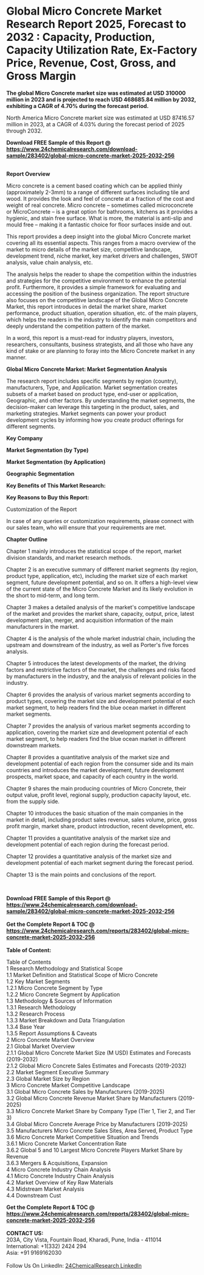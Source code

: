 <h1>Global Micro Concrete Market Research Report 2025, Forecast to 2032 : Capacity, Production, Capacity Utilization Rate, Ex-Factory Price, Revenue, Cost, Gross, and Gross Margin</h1><p><strong>The global Micro Concrete market size was estimated at USD 310000 million in 2023 and is projected to reach USD 468685.84 million by 2032, exhibiting a CAGR of 4.70% during the forecast period.</strong></p><p>
</p><p>
North America Micro Concrete market size was estimated at USD 87416.57 million in 2023, at a CAGR of 4.03% during the forecast period of 2025 through 2032.</p><div><b>Download FREE Sample of this Report @ 
            <a href="https://www.24chemicalresearch.com/download-sample/283402/global-micro-concrete-market-2025-2032-256">
            https://www.24chemicalresearch.com/download-sample/283402/global-micro-concrete-market-2025-2032-256</a></b></div><br><p>
</p><p><strong>Report Overview</strong></p><p>
</p><p>Micro concrete is a cement based coating which can be applied thinly (approximately 2-3mm) to a range of different surfaces including tile and wood. It provides the look and feel of concrete at a fraction of the cost and weight of real concrete. Micro concrete – sometimes called microconcrete or MicroConcrete – is a great option for bathrooms, kitchens as it provides a hygienic, and stain free surface. What is more, the material is anti-slip and mould free – making it a fantastic choice for floor surfaces inside and out.</p><p>
</p><p>This report provides a deep insight into the global Micro Concrete market covering all its essential aspects. This ranges from a macro overview of the market to micro details of the market size, competitive landscape, development trend, niche market, key market drivers and challenges, SWOT analysis, value chain analysis, etc.</p><p>
</p><p>The analysis helps the reader to shape the competition within the industries and strategies for the competitive environment to enhance the potential profit. Furthermore, it provides a simple framework for evaluating and accessing the position of the business organization. The report structure also focuses on the competitive landscape of the Global Micro Concrete Market, this report introduces in detail the market share, market performance, product situation, operation situation, etc. of the main players, which helps the readers in the industry to identify the main competitors and deeply understand the competition pattern of the market.</p><p>
In a word, this report is a must-read for industry players, investors, researchers, consultants, business strategists, and all those who have any kind of stake or are planning to foray into the Micro Concrete market in any manner.</p><p>
</p><p><strong>Global Micro Concrete Market: Market Segmentation Analysis</strong></p><p>
</p><p>The research report includes specific segments by region (country), manufacturers, Type, and Application. Market segmentation creates subsets of a market based on product type, end-user or application, Geographic, and other factors. By understanding the market segments, the decision-maker can leverage this targeting in the product, sales, and marketing strategies. Market segments can power your product development cycles by informing how you create product offerings for different segments.</p><p>
</p><p><strong>Key Company</strong></p><p>
</p><p>
</p><p><strong>Market Segmentation (by Type)</strong></p><p>
</p><p>
</p><p><strong>Market Segmentation (by Application)</strong></p><p>
</p><p>
</p><p><strong>Geographic Segmentation</strong></p><p>
</p><p>
</p><p><strong>Key Benefits of This Market Research:</strong></p><p>
</p><p>
</p><p><strong>Key Reasons to Buy this Report:</strong></p><p>
</p><p>
</p><p>Customization of the Report</p><p>
In case of any queries or customization requirements, please connect with our sales team, who will ensure that your requirements are met.</p><p>
</p><p><strong>Chapter Outline</strong></p><p>
</p><p>Chapter 1 mainly introduces the statistical scope of the report, market division standards, and market research methods.</p><p>
Chapter 2 is an executive summary of different market segments (by region, product type, application, etc), including the market size of each market segment, future development potential, and so on. It offers a high-level view of the current state of the Micro Concrete Market and its likely evolution in the short to mid-term, and long term.</p><p>
Chapter 3 makes a detailed analysis of the market's competitive landscape of the market and provides the market share, capacity, output, price, latest development plan, merger, and acquisition information of the main manufacturers in the market.</p><p>
Chapter 4 is the analysis of the whole market industrial chain, including the upstream and downstream of the industry, as well as Porter's five forces analysis.</p><p>
Chapter 5 introduces the latest developments of the market, the driving factors and restrictive factors of the market, the challenges and risks faced by manufacturers in the industry, and the analysis of relevant policies in the industry.</p><p>
Chapter 6 provides the analysis of various market segments according to product types, covering the market size and development potential of each market segment, to help readers find the blue ocean market in different market segments.</p><p>
Chapter 7 provides the analysis of various market segments according to application, covering the market size and development potential of each market segment, to help readers find the blue ocean market in different downstream markets.</p><p>
Chapter 8 provides a quantitative analysis of the market size and development potential of each region from the consumer side and its main countries and introduces the market development, future development prospects, market space, and capacity of each country in the world.</p><p>
Chapter 9 shares the main producing countries of Micro Concrete, their output value, profit level, regional supply, production capacity layout, etc. from the supply side.</p><p>
Chapter 10 introduces the basic situation of the main companies in the market in detail, including product sales revenue, sales volume, price, gross profit margin, market share, product introduction, recent development, etc.</p><p>
Chapter 11 provides a quantitative analysis of the market size and development potential of each region during the forecast period.</p><p>
Chapter 12 provides a quantitative analysis of the market size and development potential of each market segment during the forecast period.</p><p>
Chapter 13 is the main points and conclusions of the report.</p><p>
 </p><div><b>Download FREE Sample of this Report @ 
            <a href="https://www.24chemicalresearch.com/download-sample/283402/global-micro-concrete-market-2025-2032-256">
            https://www.24chemicalresearch.com/download-sample/283402/global-micro-concrete-market-2025-2032-256</a></b></div><br><div><b>Get the Complete Report & TOC @ 
            <a href="https://www.24chemicalresearch.com/reports/283402/global-micro-concrete-market-2025-2032-256">
            https://www.24chemicalresearch.com/reports/283402/global-micro-concrete-market-2025-2032-256</a></b></div><br>
            <b>Table of Content:</b><p>Table of Contents<br />
1 Research Methodology and Statistical Scope<br />
1.1 Market Definition and Statistical Scope of Micro Concrete<br />
1.2 Key Market Segments<br />
1.2.1 Micro Concrete Segment by Type<br />
1.2.2 Micro Concrete Segment by Application<br />
1.3 Methodology & Sources of Information<br />
1.3.1 Research Methodology<br />
1.3.2 Research Process<br />
1.3.3 Market Breakdown and Data Triangulation<br />
1.3.4 Base Year<br />
1.3.5 Report Assumptions & Caveats<br />
2 Micro Concrete Market Overview<br />
2.1 Global Market Overview<br />
2.1.1 Global Micro Concrete Market Size (M USD) Estimates and Forecasts (2019-2032)<br />
2.1.2 Global Micro Concrete Sales Estimates and Forecasts (2019-2032)<br />
2.2 Market Segment Executive Summary<br />
2.3 Global Market Size by Region<br />
3 Micro Concrete Market Competitive Landscape<br />
3.1 Global Micro Concrete Sales by Manufacturers (2019-2025)<br />
3.2 Global Micro Concrete Revenue Market Share by Manufacturers (2019-2025)<br />
3.3 Micro Concrete Market Share by Company Type (Tier 1, Tier 2, and Tier 3)<br />
3.4 Global Micro Concrete Average Price by Manufacturers (2019-2025)<br />
3.5 Manufacturers Micro Concrete Sales Sites, Area Served, Product Type<br />
3.6 Micro Concrete Market Competitive Situation and Trends<br />
3.6.1 Micro Concrete Market Concentration Rate<br />
3.6.2 Global 5 and 10 Largest Micro Concrete Players Market Share by Revenue<br />
3.6.3 Mergers & Acquisitions, Expansion<br />
4 Micro Concrete Industry Chain Analysis<br />
4.1 Micro Concrete Industry Chain Analysis<br />
4.2 Market Overview of Key Raw Materials<br />
4.3 Midstream Market Analysis<br />
4.4 Downstream Cust</p><div><b>Get the Complete Report & TOC @ 
            <a href="https://www.24chemicalresearch.com/reports/283402/global-micro-concrete-market-2025-2032-256">
            https://www.24chemicalresearch.com/reports/283402/global-micro-concrete-market-2025-2032-256</a></b></div><br><b>CONTACT US:</b><br>
            203A, City Vista, Fountain Road, Kharadi, Pune, India - 411014<br>
            International: +1(332) 2424 294<br>
            Asia: +91 9169162030 <br><br>
            Follow Us On LinkedIn: <a href="https://www.linkedin.com/company/24chemicalresearch/">24ChemicalResearch LinkedIn</a>